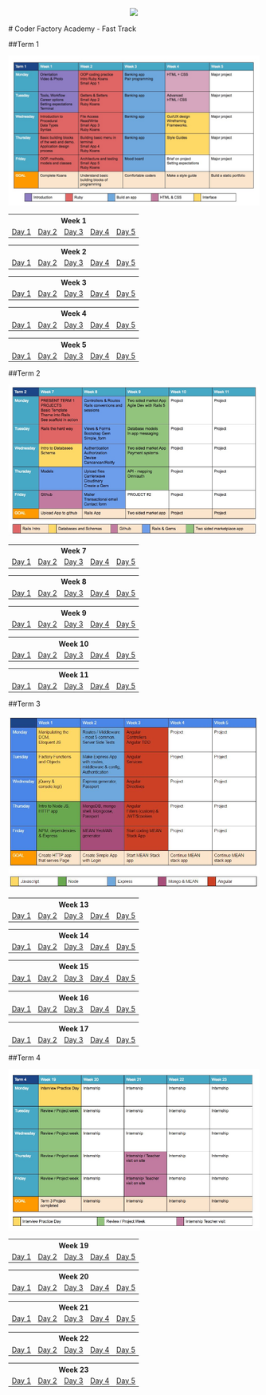 <p align="center"><img src="https://github.com/coder-factory-academy/cf-guidline-css/blob/master/CFA.png"></p>
# Coder Factory Academy - Fast Track

##Term 1

<img src="term-1-calendar.jpg">

<table>
<tr><th colspan="5">Week 1</th></tr>
	<tr>
		<td><a href="Term%201/Week%201/Day%201/DailyPlanT1-W1-D1.md">Day 1</a></td>
		<td><a href="Term%201/Week%201/Day%202/DailyPlanT1-W1-D2.md">Day 2</a></td>
		<td><a href="Term%201/Week%201/Day%203/DailyPlanT1-W1-D3.md">Day 3</a></td>
		<td><a href="Term%201/Week%201/Day%204/DailyPlanT1-W1-D4.md">Day 4</a></td>
		<td><a href="Term%201/Week%201/Day%205/DailyPlanT1-W1-D5.md">Day 5</a></td>
</tr>
</table>

<table>
<tr><th colspan="5">Week 2</th></tr>
	<tr>
		<td><a href="Term%201/Week%202/Day%201/DailyPlanT1-W2-D1.md">Day 1</a></td>
		<td><a href="Term%201/Week%202/Day%202/DailyPlanT1-W2-D2.md">Day 2</a></td>
		<td><a href="Term%201/Week%202/Day%203/DailyPlanT1-W2-D3.md">Day 3</a></td>
		<td><a href="Term%201/Week%202/Day%204/DailyPlanT1-W2-D4.md">Day 4</a></td>
		<td><a href="Term%201/Week%202/Day%205/DailyPlanT1-W2-D5.md">Day 5</a></td>
</tr>
</table>

<table>
<tr><th colspan="5">Week 3</th></tr>
	<tr>
		<td><a href="Term%201/Week%203/Day%201/DailyPlanT1-W3-D1.md">Day 1</a></td>
		<td><a href="Term%201/Week%203/Day%202/DailyPlanT1-W3-D2.md">Day 2</a></td>
		<td><a href="Term%201/Week%203/Day%203/DailyPlanT1-W3-D3.md">Day 3</a></td>
		<td><a href="Term%201/Week%203/Day%204/DailyPlanT1-W3-D4.md">Day 4</a></td>
		<td><a href="Term%201/Week%203/Day%205/DailyPlanT1-W3-D5.md">Day 5</a></td>
</tr>
</table>

<table>
<tr><th colspan="5">Week 4</th></tr>
	<tr>
		<td><a href="Term%201/Week%204/Day%201/DailyPlanT1-W4-D1.md">Day 1</a></td>
		<td><a href="Term%201/Week%204/Day%202/DailyPlanT1-W4-D2.md">Day 2</a></td>
		<td><a href="Term%201/Week%204/Day%203/DailyPlanT1-W4-D3.md">Day 3</a></td>
		<td><a href="Term%201/Week%204/Day%204/DailyPlanT1-W4-D4.md">Day 4</a></td>
		<td><a href="Term%201/Week%204/Day%205/DailyPlanT1-W4-D5.md">Day 5</a></td>
</tr>
</table>

<table>
<tr><th colspan="5">Week 5</th></tr>
	<tr>
		<td><a href="Term%201/Week%205/Day%201/DailyPlanT1-W5-D1.md">Day 1</a></td>
		<td><a href="Term%201/Week%205/Day%202/DailyPlanT1-W5-D2.md">Day 2</a></td>
		<td><a href="Term%201/Week%205/Day%203/DailyPlanT1-W5-D3.md">Day 3</a></td>
		<td><a href="Term%201/Week%205/Day%204/DailyPlanT1-W5-D4.md">Day 4</a></td>
		<td><a href="Term%201/Week%205/Day%205/DailyPlanT1-W5-D5.md">Day 5</a></td>
</tr>
</table>

##Term 2

<img src="term-2-calendar.jpg">

<table>
<tr><th colspan="5">Week 7</th></tr>
	<tr>
		<td><a href="Term%202/Week%207/Day%201/DailyPlanT2-W1-D1.md">Day 1</a></td>
		<td><a href="Term%202/Week%207/Day%202/DailyPlanT2-W1-D2.md">Day 2</a></td>
		<td><a href="Term%202/Week%207/Day%203/DailyPlanT2-W1-D3.md">Day 3</a></td>
		<td><a href="Term%202/Week%207/Day%204/DailyPlanT2-W1-D4.md">Day 4</a></td>
		<td><a href="Term%202/Week%207/Day%205/DailyPlanT2-W1-D5.md">Day 5</a></td>
</tr>
</table>

<table>
<tr><th colspan="5">Week 8</th></tr>
	<tr>
		<td><a href="Term%202/Week%208/Day%201/DailyPlanT2-W2-D1.md">Day 1</a></td>
		<td><a href="Term%202/Week%208/Day%202/DailyPlanT2-W2-D2.md">Day 2</a></td>
		<td><a href="Term%202/Week%208/Day%203/DailyPlanT2-W2-D3.md">Day 3</a></td>
		<td><a href="Term%202/Week%208/Day%204/DailyPlanT2-W2-D4.md">Day 4</a></td>
		<td><a href="Term%202/Week%208/Day%205/DailyPlanT2-W2-D5.md">Day 5</a></td>
</tr>
</table>

<table>
<tr><th colspan="5">Week 9</th></tr>
	<tr>
		<td><a href="Term%202/Week%209/Day%201/DailyPlanT2-W3-D1.md">Day 1</a></td>
		<td><a href="Term%202/Week%209/Day%202/DailyPlanT2-W3-D2.md">Day 2</a></td>
		<td><a href="Term%202/Week%209/Day%203/DailyPlanT2-W3-D3.md">Day 3</a></td>
		<td><a href="Term%202/Week%209/Day%204/DailyPlanT2-W3-D4.md">Day 4</a></td>
		<td><a href="Term%202/Week%209/Day%205/DailyPlanT2-W3-D5.md">Day 5</a></td>
</tr>
</table>

<table>
<tr><th colspan="5">Week 10</th></tr>
	<tr>
		<td><a href="Term%202/Week%2010/Day%201/DailyPlanT2-W4-D1.md">Day 1</a></td>
		<td><a href="Term%202/Week%2010/Day%202/DailyPlanT2-W4-D2.md">Day 2</a></td>
		<td><a href="Term%202/Week%2010/Day%203/DailyPlanT2-W4-D3.md">Day 3</a></td>
		<td><a href="Term%202/Week%2010/Day%204/DailyPlanT2-W4-D4.md">Day 4</a></td>
		<td><a href="Term%202/Week%2010/Day%205/DailyPlanT2-W4-D5.md">Day 5</a></td>
</tr>
</table>

<table>
<tr><th colspan="5">Week 11</th></tr>
	<tr>
		<td><a href="Term%202/Week%2011/Day%201/DailyPlanT2-W5-D1.md">Day 1</a></td>
		<td><a href="Term%202/Week%2011/Day%202/DailyPlanT2-W5-D2.md">Day 2</a></td>
		<td><a href="Term%202/Week%2011/Day%203/DailyPlanT2-W5-D3.md">Day 3</a></td>
		<td><a href="Term%202/Week%2011/Day%204/DailyPlanT2-W5-D4.md">Day 4</a></td>
		<td><a href="Term%202/Week%2011/Day%205/DailyPlanT2-W5-D5.md">Day 5</a></td>
</tr>
</table>

##Term 3

<img src="term-3-calendar.jpg">

<table>
<tr><th colspan="5">Week 13</th></tr>
	<tr>
		<td><a href="Term%203/Week%2013/Day%201/DailyPlanT3-W1-D1.md">Day 1</a></td>
		<td><a href="Term%203/Week%2013/Day%202/DailyPlanT3-W1-D2.md">Day 2</a></td>
		<td><a href="Term%203/Week%2013/Day%203/DailyPlanT3-W1-D3.md">Day 3</a></td>
		<td><a href="Term%203/Week%2013/Day%204/DailyPlanT3-W1-D4.md">Day 4</a></td>
		<td><a href="Term%203/Week%2013/Day%205/DailyPlanT3-W1-D5.md">Day 5</a></td>
</tr>
</table>

<table>
<tr><th colspan="5">Week 14</th></tr>
	<tr>
		<td><a href="Term%203/Week%2014/Day%201/DailyPlanT3-W2-D1.md">Day 1</a></td>
		<td><a href="Term%203/Week%2014/Day%202/DailyPlanT3-W2-D2.md">Day 2</a></td>
		<td><a href="Term%203/Week%2014/Day%203/DailyPlanT3-W2-D3.md">Day 3</a></td>
		<td><a href="Term%203/Week%2014/Day%204/DailyPlanT3-W2-D4.md">Day 4</a></td>
		<td><a href="Term%203/Week%2014/Day%205/DailyPlanT3-W2-D5.md">Day 5</a></td>
</tr>
</table>

<table>
<tr><th colspan="5">Week 15</th></tr>
	<tr>
		<td><a href="Term%203/Week%2015/Day%201/DailyPlanT3-W3-D1.md">Day 1</a></td>
		<td><a href="Term%203/Week%2015/Day%202/DailyPlanT3-W3-D2.md">Day 2</a></td>
		<td><a href="Term%203/Week%2015/Day%203/DailyPlanT3-W3-D3.md">Day 3</a></td>
		<td><a href="Term%203/Week%2015/Day%204/DailyPlanT3-W3-D4.md">Day 4</a></td>
		<td><a href="Term%203/Week%2015/Day%205/DailyPlanT3-W3-D5.md">Day 5</a></td>
</tr>
</table>

<table>
<tr><th colspan="5">Week 16</th></tr>
	<tr>
		<td><a href="Term%203/Week%2016/Day%201/DailyPlanT3-W4-D1.md">Day 1</a></td>
		<td><a href="Term%203/Week%2016/Day%202/DailyPlanT3-W4-D2.md">Day 2</a></td>
		<td><a href="Term%203/Week%2016/Day%203/DailyPlanT3-W4-D3.md">Day 3</a></td>
		<td><a href="Term%203/Week%2016/Day%204/DailyPlanT3-W4-D4.md">Day 4</a></td>
		<td><a href="Term%203/Week%2016/Day%205/DailyPlanT3-W4-D5.md">Day 5</a></td>
</tr>
</table>

<table>
<tr><th colspan="5">Week 17</th></tr>
	<tr>
		<td><a href="Term%203/Week%2017/Day%201/DailyPlanT3-W5-D1.md">Day 1</a></td>
		<td><a href="Term%203/Week%2017/Day%202/DailyPlanT3-W5-D2.md">Day 2</a></td>
		<td><a href="Term%203/Week%2017/Day%203/DailyPlanT3-W5-D3.md">Day 3</a></td>
		<td><a href="Term%203/Week%2017/Day%204/DailyPlanT3-W5-D4.md">Day 4</a></td>
		<td><a href="Term%203/Week%2017/Day%205/DailyPlanT3-W5-D5.md">Day 5</a></td>
</tr>
</table>

##Term 4

<img src="term-4-calendar.jpg">

<table>
<tr><th colspan="5">Week 19</th></tr>
	<tr>
		<td><a href="Term%204/Week%2019/Day%201/DailyPlanT4-W1-D1.md">Day 1</a></td>
		<td><a href="Term%204/Week%2019/Day%202/DailyPlanT4-W1-D2.md">Day 2</a></td>
		<td><a href="Term%204/Week%2019/Day%203/DailyPlanT4-W1-D3.md">Day 3</a></td>
		<td><a href="Term%204/Week%2019/Day%204/DailyPlanT4-W1-D4.md">Day 4</a></td>
		<td><a href="Term%204/Week%2019/Day%205/DailyPlanT4-W1-D5.md">Day 5</a></td>
</tr>
</table>

<table>
<tr><th colspan="5">Week 20</th></tr>
	<tr>
		<td><a href="Term%204/Week%2020/Day%201/DailyPlanT4-W2-D1.md">Day 1</a></td>
		<td><a href="Term%204/Week%2020/Day%202/DailyPlanT4-W2-D2.md">Day 2</a></td>
		<td><a href="Term%204/Week%2020/Day%203/DailyPlanT4-W2-D3.md">Day 3</a></td>
		<td><a href="Term%204/Week%2020/Day%204/DailyPlanT4-W2-D4.md">Day 4</a></td>
		<td><a href="Term%204/Week%2020/Day%205/DailyPlanT4-W2-D5.md">Day 5</a></td>
</tr>
</table>

<table>
<tr><th colspan="5">Week 21</th></tr>
	<tr>
		<td><a href="Term%204/Week%2021/Day%201/DailyPlanT4-W3-D1.md">Day 1</a></td>
		<td><a href="Term%204/Week%2021/Day%202/DailyPlanT4-W3-D2.md">Day 2</a></td>
		<td><a href="Term%204/Week%2021/Day%203/DailyPlanT4-W3-D3.md">Day 3</a></td>
		<td><a href="Term%204/Week%2021/Day%204/DailyPlanT4-W3-D4.md">Day 4</a></td>
		<td><a href="Term%204/Week%2021/Day%205/DailyPlanT4-W3-D5.md">Day 5</a></td>
</tr>
</table>

<table>
<tr><th colspan="5">Week 22</th></tr>
	<tr>
		<td><a href="Term%204/Week%2022/Day%201/DailyPlanT4-W4-D1.md">Day 1</a></td>
		<td><a href="Term%204/Week%2022/Day%202/DailyPlanT4-W4-D2.md">Day 2</a></td>
		<td><a href="Term%204/Week%2022/Day%203/DailyPlanT4-W4-D3.md">Day 3</a></td>
		<td><a href="Term%204/Week%2022/Day%204/DailyPlanT4-W4-D4.md">Day 4</a></td>
		<td><a href="Term%204/Week%2022/Day%205/DailyPlanT4-W4-D5.md">Day 5</a></td>
</tr>
</table>

<table>
<tr><th colspan="5">Week 23</th></tr>
	<tr>
		<td><a href="Term%204/Week%2023/Day%201/DailyPlanT4-W5-D1.md">Day 1</a></td>
		<td><a href="Term%204/Week%2023/Day%202/DailyPlanT4-W5-D2.md">Day 2</a></td>
		<td><a href="Term%204/Week%2023/Day%203/DailyPlanT4-W5-D3.md">Day 3</a></td>
		<td><a href="Term%204/Week%2023/Day%204/DailyPlanT4-W5-D4.md">Day 4</a></td>
		<td><a href="Term%204/Week%2023/Day%205/DailyPlanT4-W5-D5.md">Day 5</a></td>
</tr>
</table>
